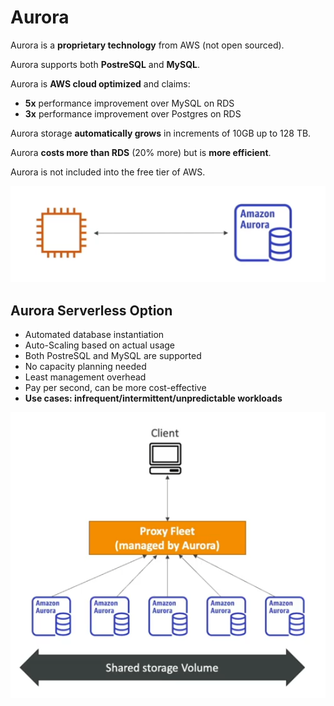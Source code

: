 # Aurora

Aurora is a **proprietary technology** from AWS (not open sourced).

Aurora supports both **PostreSQL** and **MySQL**.

Aurora is **AWS cloud optimized** and claims:
- **5x** performance improvement over MySQL on RDS
- **3x** performance improvement over Postgres on RDS

Aurora storage **automatically grows** in increments of 10GB up to 128 TB.

Aurora **costs more than RDS** (20% more) but is **more efficient**.

Aurora is not included into the free tier of AWS.

![Aurora Solution Architecture](../../images/database/aurora_architecture.png)

## Aurora Serverless Option

- Automated database instantiation
- Auto-Scaling based on actual usage
- Both PostreSQL and MySQL are supported
- No capacity planning needed
- Least management overhead
- Pay per second, can be more cost-effective
- **Use cases: infrequent/intermittent/unpredictable workloads**

![Aurora Serverless Solution Architecture](../../images/database/aurora_serverless_architecture.png)